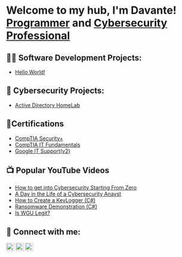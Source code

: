 <h1>Welcome to my hub, I'm Davante! <br/><a href="https://github.com/McTearLabs">Programmer</a> and <a href="https://www.linkedin.com/in/davante-mctear/">Cybersecurity Professional</a></h1>

<h2>👨‍💻 Software Development Projects:</h2>

- [Hello World!](https://github.com/McTearLabs/LABURL)

<h2>🧿 Cybersecurity Projects:</h2>

  - [Active Directory HomeLab](https://github.com/)
    

<h2>📄Certifications</h2>

- [CompTIA Security+](https://www.credly.com/badges/e9515907-48cb-4911-a513-44ef11c95aab/public_url)
- [CompTIA IT Fundamentals](https://www.credly.com/badges/ebab50cc-58dc-4281-a330-e7a80b8727e0/public_url)
- [Google IT Support(v2)](https://www.credly.com/badges/ebab50cc-58dc-4281-a330-e7a80b8727e0/public_url)

<h2>📺 Popular YouTube Videos</h2>

- [How to get into Cybersecurity Starting From Zero](https://www.youtube.com/watch?v=a83ASGn_V_s)
- [A Day in the Life of a Cybersecurity Anayst](https://www.youtube.com/watch?v=uHy3oM7NnoU)
- [How to Create a KeyLogger (C#)](https://www.youtube.com/watch?v=N-L9hklSlNk)
- [Ransomware Demonstration (C#)](https://www.youtube.com/watch?v=OfvdQeh79s0)
- [Is WGU Legit?](https://www.youtube.com/watch?v=E2MwRWxDBkA)

<h2> 🤳 Connect with me:</h2>

[<img align="left" alt="JoshMadakor | YouTube" width="22px" src="https://cdn.jsdelivr.net/npm/simple-icons@v3/icons/youtube.svg" />][youtube]
[<img align="left" alt="JoshMadakor | LinkedIn" width="22px" src="https://cdn.jsdelivr.net/npm/simple-icons@v3/icons/linkedin.svg" />][linkedin]
[<img align="left" alt="JoshMadakor | Instagram" width="22px" src="https://cdn.jsdelivr.net/npm/simple-icons@v3/icons/instagram.svg" />][instagram]

[youtube]: https://www.youtube.com/@davantemctear
[instagram]: https://www.instagram.com/davantemctear/
[linkedin]: https://linkedin.com/in/davante-mctear

<!--
**McTearLabs/McTearLabs** is a ✨ _special_ ✨ repository because its `README.md` (this file) appears on your GitHub profile.

Here are some ideas to get you started:

- 🔭 I’m currently working on ...
- 🌱 I’m currently learning ...
- 👯 I’m looking to collaborate on ...
- 🤔 I’m looking for help with ...
- 💬 Ask me about ...
- 📫 How to reach me: ...
- 😄 Pronouns: ...
- ⚡ Fun fact: ...
-->
